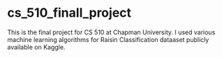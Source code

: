 # cs_510_finall_project

This is the final project for CS 510 at Chapman University. 
I used various machine learning algorithms for Raisin Classification dataaset publicly available on Kaggle.
